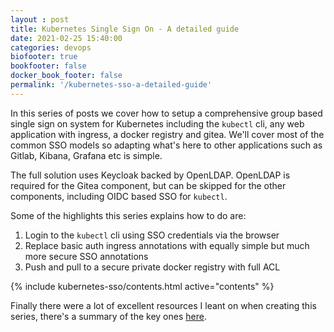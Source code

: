 ```yaml
---
layout : post
title: Kubernetes Single Sign On - A detailed guide
date: 2021-02-25 15:40:00
categories: devops
biofooter: true
bookfooter: false
docker_book_footer: false
permalink: '/kubernetes-sso-a-detailed-guide'
---
```


In this series of posts we cover how to setup a comprehensive group based single sign on system for Kubernetes including the `kubectl` cli, any web application with ingress, a docker registry and gitea. We'll cover most of the common SSO models so adapting what's here to other applications such as Gitlab, Kibana, Grafana etc is simple.

The full solution uses Keycloak backed by OpenLDAP. OpenLDAP is required for the Gitea component, but can be skipped for the other components, including OIDC based SSO for `kubectl`.

Some of the highlights this series explains how to do are:

1. Login to the `kubectl` cli using SSO credentials via the browser
1. Replace basic auth ingress annotations with equally simple but much more secure SSO annotations
1. Push and pull to a secure private docker registry with full ACL

{% include kubernetes-sso/contents.html active="contents" %}

Finally there were a lot of excellent resources I leant on when creating this series, there's a summary of the key ones [here](/kubernetes-sso-links).